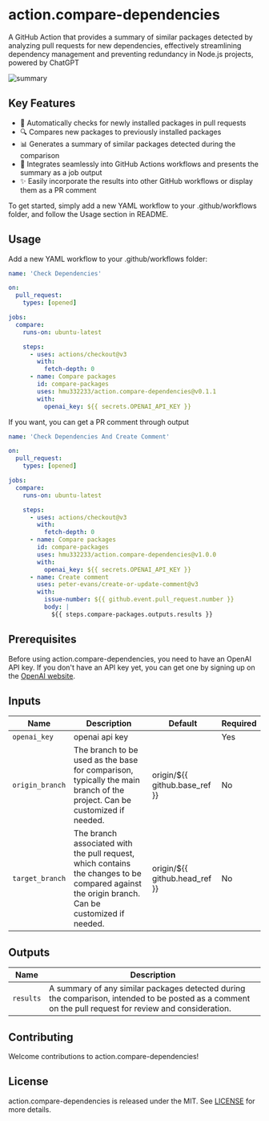 # action.compare-dependencies

A GitHub Action that provides a summary of similar packages detected by analyzing pull requests for new dependencies, effectively streamlining dependency management and preventing redundancy in Node.js projects, powered by ChatGPT

![summary](https://user-images.githubusercontent.com/10302969/235314378-35cf7ba3-89b4-4279-8b0c-959ac46ecfc4.png)

## Key Features

- 🧩 Automatically checks for newly installed packages in pull requests
- 🔍 Compares new packages to previously installed packages
- 📊 Generates a summary of similar packages detected during the comparison
- 🚀 Integrates seamlessly into GitHub Actions workflows and presents the summary as a job output
- ✨ Easily incorporate the results into other GitHub workflows or display them as a PR comment

To get started, simply add a new YAML workflow to your .github/workflows folder, and follow the Usage section in README.

## Usage

Add a new YAML workflow to your .github/workflows folder:

```yaml
name: 'Check Dependencies'

on:
  pull_request:
    types: [opened]

jobs:
  compare:
    runs-on: ubuntu-latest

    steps:
      - uses: actions/checkout@v3
        with:
          fetch-depth: 0
      - name: Compare packages
        id: compare-packages
        uses: hmu332233/action.compare-dependencies@v0.1.1
        with:
          openai_key: ${{ secrets.OPENAI_API_KEY }}
```

If you want, you can get a PR comment through output

```yaml
name: 'Check Dependencies And Create Comment'

on:
  pull_request:
    types: [opened]

jobs:
  compare:
    runs-on: ubuntu-latest

    steps:
      - uses: actions/checkout@v3
        with:
          fetch-depth: 0
      - name: Compare packages
        id: compare-packages
        uses: hmu332233/action.compare-dependencies@v1.0.0
        with:
          openai_key: ${{ secrets.OPENAI_API_KEY }}
      - name: Create comment
        uses: peter-evans/create-or-update-comment@v3
        with:
          issue-number: ${{ github.event.pull_request.number }}
          body: |
            ${{ steps.compare-packages.outputs.results }}
```

## Prerequisites

Before using action.compare-dependencies, you need to have an OpenAI API key. If you don't have an API key yet, you can get one by signing up on the [OpenAI website](https://platform.openai.com/account/api-keys).

## Inputs

| Name            | Description                                                                                                                                    | Default                       | Required |
| --------------- | ---------------------------------------------------------------------------------------------------------------------------------------------- | ----------------------------- | -------- |
| `openai_key`    | openai api key                                                                                                                                 |                               | Yes      |
| `origin_branch` | The branch to be used as the base for comparison, typically the main branch of the project. Can be customized if needed.                       | origin/${{ github.base_ref }} | No       |
| `target_branch` | The branch associated with the pull request, which contains the changes to be compared against the origin branch. Can be customized if needed. | origin/${{ github.head_ref }} | No       |

## Outputs

| Name      | Description                                                                                                                                            |
| --------- | ------------------------------------------------------------------------------------------------------------------------------------------------------ |
| `results` | A summary of any similar packages detected during the comparison, intended to be posted as a comment on the pull request for review and consideration. |

## Contributing

Welcome contributions to action.compare-dependencies!

<!-- Please see our CONTRIBUTING.md file for more information on how to contribute. -->

## License

action.compare-dependencies is released under the MIT. See [LICENSE](./LICENSE) for more details.

